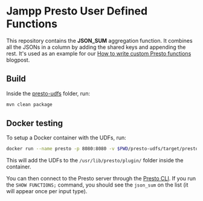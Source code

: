 # Jampp Presto User Defined Functions

This repository contains the **JSON_SUM** aggregation function.
It combines all the JSONs in a column by adding the shared keys and appending the rest.
It's used as an example for our [How to write custom Presto functions](https://geeks.jampp.com/data-infrastructure/technology/writing-custom-presto-functions/) blogpost.

## Build

Inside the [presto-udfs](./presto-udfs) folder, run:

```bash
mvn clean package
```

## Docker testing

To setup a Docker container with the UDFs, run:

```bash
docker run --name presto -p 8080:8080 -v $PWD/presto-udfs/target/presto-jampp-udfs-0.306/:/usr/lib/presto/plugin/udfs prestosql/presto:346
```

This will add the UDFs to the `/usr/lib/presto/plugin/` folder inside the container.

You can then connect to the Presto server through the [Presto CLI](https://prestosql.io/docs/current/installation/cli.html).
If you run the `SHOW FUNCTIONS;` command, you should see the `json_sum` on the list (it will appear once per input type).
